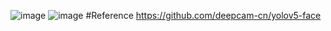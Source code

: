 ![image](https://user-images.githubusercontent.com/80930272/163801819-0a2bf1e1-ddbf-40ef-a7f8-f55abd2a1b3c.png)
![image](https://user-images.githubusercontent.com/80930272/163801850-abf352ca-9be1-4644-8581-4bd5904f72c8.png)
#Reference
https://github.com/deepcam-cn/yolov5-face
